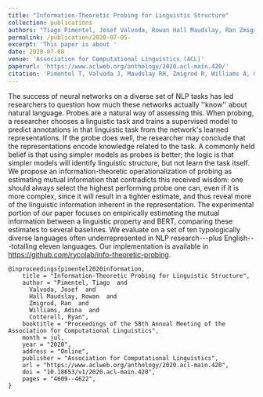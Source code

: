 ```yaml
---
title: "Information-Theoretic Probing for Linguistic Structure"
collection: publications
authors: "Tiago Pimentel, Josef Valvoda, Rowan Hall Maudslay, Ran Zmigrod, Adina Williams, and Ryan Cotterell"
permalink: /publication/2020-07-05-
excerpt: 'This paper is about '
date: 2020-07-08
venue: 'Association for Computational Linguistics (ACL)'
paperurl: 'https://www.aclweb.org/anthology/2020.acl-main.420/'
citation: 'Pimentel T, Valvoda J, Maudslay RH, Zmigrod R, Williams A, Cotterell R. Information-theoretic probing for linguistic structure. In: Proceedings of the 58th Annual Meeting of the Association for Computational Linguistics, 2020 Jul (pp. 4609-4622).'
---
```


The success of neural networks on a diverse set of NLP tasks has led researchers to question how much these networks actually ''know'' about natural language. Probes are a natural way of assessing this. When probing, a researcher chooses a linguistic task and trains a supervised model to predict annotations in that linguistic task from the network's learned representations. If the probe does well, the researcher may conclude that the representations encode knowledge related to the task. A commonly held belief is that using simpler models as probes is better; the logic is that simpler models will identify linguistic structure, but not learn the task itself. We propose an information-theoretic operationalization of probing as estimating mutual information that contradicts this received wisdom: one should always select the highest performing probe one can, even if it is more complex, since it will result in a tighter estimate, and thus reveal more of the linguistic information inherent in the representation. The experimental portion of our paper focuses on empirically estimating the mutual information between a linguistic property and BERT, comparing these estimates to several baselines. We evaluate on a set of ten typologically diverse languages often underrepresented in NLP research---plus English---totalling eleven languages. Our implementation is available in https://github.com/rycolab/info-theoretic-probing.


```
@inproceedings{pimentel2020information,
    title = "Information-Theoretic Probing for Linguistic Structure",
    author = "Pimentel, Tiago  and
      Valvoda, Josef  and
      Hall Maudslay, Rowan  and
      Zmigrod, Ran  and
      Williams, Adina  and
      Cotterell, Ryan",
    booktitle = "Proceedings of the 58th Annual Meeting of the Association for Computational Linguistics",
    month = jul,
    year = "2020",
    address = "Online",
    publisher = "Association for Computational Linguistics",
    url = "https://www.aclweb.org/anthology/2020.acl-main.420",
    doi = "10.18653/v1/2020.acl-main.420",
    pages = "4609--4622",
}
```